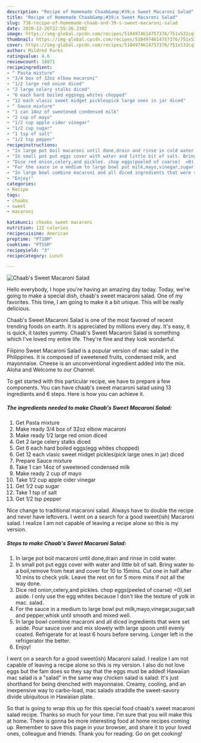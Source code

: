 ```yaml
---
description: "Recipe of Homemade Chaab&amp;#39;s Sweet Macaroni Salad"
title: "Recipe of Homemade Chaab&amp;#39;s Sweet Macaroni Salad"
slug: 738-recipe-of-homemade-chaab-and-39-s-sweet-macaroni-salad
date: 2020-12-26T22:55:26.230Z
image: https://img-global.cpcdn.com/recipes/5104974614757376/751x532cq70/chaabs-sweet-macaroni-salad-recipe-main-photo.jpg
thumbnail: https://img-global.cpcdn.com/recipes/5104974614757376/751x532cq70/chaabs-sweet-macaroni-salad-recipe-main-photo.jpg
cover: https://img-global.cpcdn.com/recipes/5104974614757376/751x532cq70/chaabs-sweet-macaroni-salad-recipe-main-photo.jpg
author: Mildred Parks
ratingvalue: 4.6
reviewcount: 18871
recipeingredient:
- " Pasta mixture"
- "3/4 box of 32oz elbow macaroni"
- "1/2 large red onion diced"
- "2 large celery stalks diced"
- "6 each hard boiled eggsegg whites chopped"
- "12 each vlasic sweet midget picklespick large ones in jar diced"
- " Sauce mixture"
- "1 can 14oz of sweetened condensed milk"
- "2 cup of mayo"
- "1/2 cup apple cider vinegar"
- "1/2 cup sugar"
- "1 tsp of salt"
- "1/2 tsp pepper"
recipeinstructions:
- "In large pot boil macaroni until done,drain and rinse in cold water."
- "In small pot put eggs cover with water and little bit of salt. Bring water to a boil,remove from heat and cover for 10 to 15mins.  Cut one in half after 10 mins to check yolk.  Leave the rest on for 5 more mins if not all the way done."
- "Dice red onion,celery,and pickles. chop eggs(peeled of coarse)  =0),set aside.  I only use the egg whites because I don&#39;t like the texture of yolk in mac. salad."
- "For the sauce in a medium to large bowl put milk,mayo,vinegar,sugar,salt and pepper,whisk until smooth and mixed well."
- "In large bowl combine macaroni and all diced ingredients that were set aside.  Pour sauce over and mix slowely with large spoon until evenly coated.  Refrigerate for at least 6 hours before serving. Longer left in the refrigerator the better."
- "Enjoy!"
categories:
- Recipe
tags:
- chaabs
- sweet
- macaroni

katakunci: chaabs sweet macaroni 
nutrition: 122 calories
recipecuisine: American
preptime: "PT10M"
cooktime: "PT55M"
recipeyield: "3"
recipecategory: Lunch

---
```



![Chaab&#39;s Sweet Macaroni Salad](https://img-global.cpcdn.com/recipes/5104974614757376/751x532cq70/chaabs-sweet-macaroni-salad-recipe-main-photo.jpg)

Hello everybody, I hope you're having an amazing day today. Today, we're going to make a special dish, chaab&#39;s sweet macaroni salad. One of my favorites. This time, I am going to make it a bit unique. This will be really delicious.

Chaab&#39;s Sweet Macaroni Salad is one of the most favored of recent trending foods on earth. It is appreciated by millions every day. It's easy, it is quick, it tastes yummy. Chaab&#39;s Sweet Macaroni Salad is something which I've loved my entire life. They're fine and they look wonderful.

Filipino Sweet Macaroni Salad is a popular version of mac salad in the Philippines. It is composed of sweetened fruits, condensed milk, and mayonnaise. Cheese is an unconventional ingredient added into the mix. Aloha and Welcome to our Channel.


To get started with this particular recipe, we have to prepare a few components. You can have chaab&#39;s sweet macaroni salad using 13 ingredients and 6 steps. Here is how you can achieve it.

<!--inarticleads1-->

##### The ingredients needed to make Chaab&#39;s Sweet Macaroni Salad:

1. Get  Pasta mixture
1. Make ready 3/4 box of 32oz elbow macaroni
1. Make ready 1/2 large red onion diced
1. Get 2 large celery stalks diced
1. Get 6 each hard boiled eggs(egg whites chopped)
1. Get 12 each vlasic sweet midget pickles(pick large ones in jar) diced
1. Prepare  Sauce mixture
1. Take 1 can 14oz of sweetened condensed milk
1. Make ready 2 cup of mayo
1. Take 1/2 cup apple cider vinegar
1. Get 1/2 cup sugar
1. Take 1 tsp of salt
1. Get 1/2 tsp pepper


Nice change to traditional macaroni salad. Always have to double the recipe and never have leftovers. I went on a search for a good sweet(ish) Macaroni salad. I realize I am not capable of leaving a recipe alone so this is my version. 

<!--inarticleads2-->

##### Steps to make Chaab&#39;s Sweet Macaroni Salad:

1. In large pot boil macaroni until done,drain and rinse in cold water.
1. In small pot put eggs cover with water and little bit of salt. Bring water to a boil,remove from heat and cover for 10 to 15mins.  Cut one in half after 10 mins to check yolk.  Leave the rest on for 5 more mins if not all the way done.
1. Dice red onion,celery,and pickles. chop eggs(peeled of coarse)  =0),set aside.  I only use the egg whites because I don&#39;t like the texture of yolk in mac. salad.
1. For the sauce in a medium to large bowl put milk,mayo,vinegar,sugar,salt and pepper,whisk until smooth and mixed well.
1. In large bowl combine macaroni and all diced ingredients that were set aside.  Pour sauce over and mix slowely with large spoon until evenly coated.  Refrigerate for at least 6 hours before serving. Longer left in the refrigerator the better.
1. Enjoy!


I went on a search for a good sweet(ish) Macaroni salad. I realize I am not capable of leaving a recipe alone so this is my version. I also do not love eggs but the fam does so they say that the eggs must be added! Hawaiian mac salad is a &#34;salad&#34; in the same way chicken salad is salad: It&#39;s just shorthand for being drenched with mayonnaise. Creamy, cooling, and an inexpensive way to carbo-load, mac salads straddle the sweet-savory divide ubiquitous in Hawaiian plate. 

So that is going to wrap this up for this special food chaab&#39;s sweet macaroni salad recipe. Thanks so much for your time. I'm sure that you will make this at home. There is gonna be more interesting food at home recipes coming up. Remember to save this page in your browser, and share it to your loved ones, colleague and friends. Thank you for reading. Go on get cooking!
